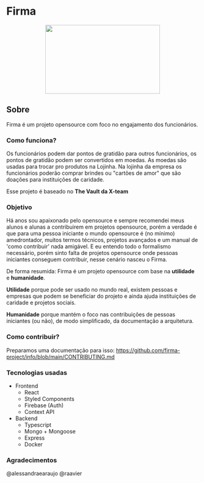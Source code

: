 # Firma

<p align="center" >
<img src="https://raw.githubusercontent.com/lesimoes/firma-frontend/main/src/assets/logo.png" width="300" height="180"/>
</p>


## Sobre

Firma é um projeto opensource com foco no engajamento dos funcionários.

### Como funciona?

Os funcionários podem dar pontos de gratidão para outros funcionários, os pontos de gratidão podem ser convertidos em moedas. As moedas são usadas para trocar pro produtos na Lojinha. Na lojinha da empresa os funcionários poderão comprar brindes ou "cartões de amor" que são doações para instituições de caridade.

Esse projeto é baseado no **The Vault da X-team**


### Objetivo

Há anos sou apaixonado pelo opensource e sempre recomendei meus alunos e alunas a contribuirem em projetos opensource, porém a verdade é que para uma pessoa iniciante o mundo opensource é (no mínimo) amedrontador, muitos termos técnicos, projetos avançados e um manual de 'como contribuir' nada amigável. E eu entendo todo o formalismo necessário, porém sinto falta de projetos opensource onde pessoas  iniciantes conseguem contribuir, nesse cenário nasceu o Firma.

De forma resumida: Firma é um projeto opensource com base na **utilidade** e **humanidade**.

**Utilidade** porque pode ser usado no mundo real, existem pessoas e empresas que podem se beneficiar do projeto e ainda ajuda instituições de caridade e projetos sociais.

**Humanidade** porque mantém o foco nas contribuições de pessoas iniciantes (ou não), de modo simplificado, da documentação a arquitetura.


### Como contribuir?

Preparamos uma documentação para isso: https://github.com/firma-project/info/blob/main/CONTRIBUTING.md

### Tecnologias usadas

* Frontend
  * React
  * Styled Components
  * Firebase (Auth)
  * Context API
* Backend
  * Typescript
  * Mongo + Mongoose
  * Express
  * Docker


### Agradecimentos
@alessandraearaujo
@raavier

